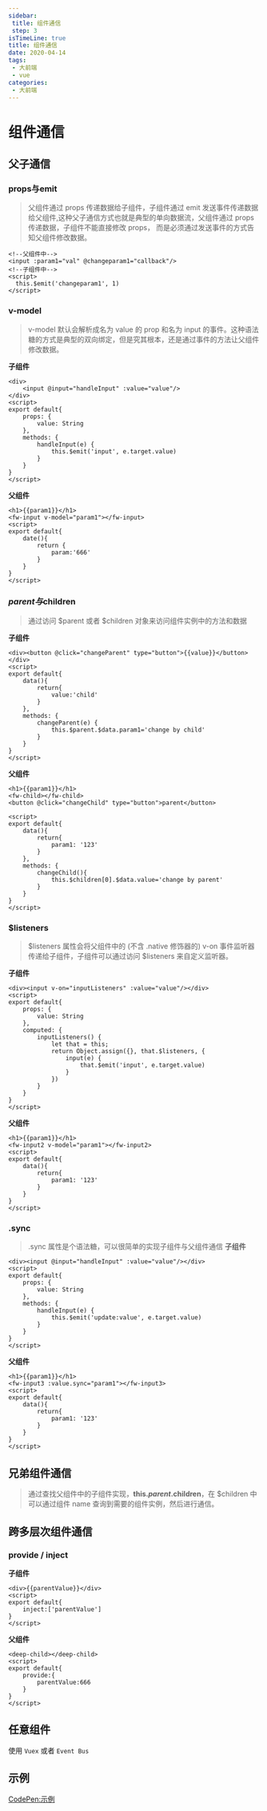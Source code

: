 ```yaml
---
sidebar:
 title: 组件通信
 step: 3
isTimeLine: true
title: 组件通信
date: 2020-04-14
tags:
 - 大前端
 - vue
categories:
 - 大前端
---
```

# 组件通信
## 父子通信
### props与emit
>父组件通过 props 传递数据给子组件，子组件通过 emit 发送事件传递数据给父组件,这种父子通信方式也就是典型的单向数据流，父组件通过 props 传递数据，子组件不能直接修改 props， 而是必须通过发送事件的方式告知父组件修改数据。
```vue
<!--父组件中-->
<input :param1="val" @changeparam1="callback"/>
<!--子组件中-->
<script>
  this.$emit('changeparam1', 1)
</script>
```

### v-model
>v-model 默认会解析成名为 value 的 prop 和名为 input 的事件。这种语法糖的方式是典型的双向绑定，但是究其根本，还是通过事件的方法让父组件修改数据。

**子组件**
```vue
<div>
    <input @input="handleInput" :value="value"/>
</div>
<script>
export default{
    props: {
        value: String
    },
    methods: {
        handleInput(e) {
            this.$emit('input', e.target.value)
        }
    }
}
</script>
```
**父组件**
```vue
<h1>{{param1}}</h1>
<fw-input v-model="param1"></fw-input>
<script>
export default{
    date(){
        return {
            param:'666'
        }
    }
}
</script>
```
### $parent与$children 
>通过访问 $parent 或者 $children 对象来访问组件实例中的方法和数据

**子组件**
```vue
<div><button @click="changeParent" type="button">{{value}}</button></div>
<script>
export default{
    data(){
        return{
            value:'child'
        }
    },
    methods: {
        changeParent(e) {
            this.$parent.$data.param1='change by child'
        }
    }
}
</script>
```
**父组件**
```vue
<h1>{{param1}}</h1>
<fw-child></fw-child>
<button @click="changeChild" type="button">parent</button>

<script>
export default{
    data(){
        return{
            param1: '123'
        }
    },
    methods: {
        changeChild(){
            this.$children[0].$data.value='change by parent'
        }
    }
}
</script>
```

### $listeners
>$listeners 属性会将父组件中的 (不含 .native 修饰器的) v-on 事件监听器传递给子组件，子组件可以通过访问 $listeners 来自定义监听器。

**子组件**
```vue
<div><input v-on="inputListeners" :value="value"/></div>
<script>
export default{
    props: {
        value: String
    },
    computed: {
        inputListeners() {
            let that = this;
            return Object.assign({}, that.$listeners, {
                input(e) {
                    that.$emit('input', e.target.value)
                }
            })
        }
    }
}
</script>
```
**父组件**
```vue
<h1>{{param1}}</h1>
<fw-input2 v-model="param1"></fw-input2>
<script>
export default{
    data(){
        return{
            param1: '123'
        }
    }
}
</script>
```

### .sync
>.sync 属性是个语法糖，可以很简单的实现子组件与父组件通信
**子组件**
```vue
<div><input @input="handleInput" :value="value"/></div>
<script>
export default{
    props: {
        value: String
    },
    methods: {
        handleInput(e) {
            this.$emit('update:value', e.target.value)
        }
    }
}
</script>
```
**父组件**
```vue
<h1>{{param1}}</h1>
<fw-input3 :value.sync="param1"></fw-input3>
<script>
export default{
    data(){
        return{
            param1: '123'
        }
    }
}
</script>
```

## 兄弟组件通信
>通过查找父组件中的子组件实现，**this.$parent.$children**，在 $children 中可以通过组件 name 查询到需要的组件实例，然后进行通信。

## 跨多层次组件通信
### provide / inject
**子组件**
```vue
<div>{{parentValue}}</div>
<script>
export default{
    inject:['parentValue']
}
</script>
```
**父组件**
```vue
<deep-child></deep-child>
<script>
export default{
    provide:{
        parentValue:666
    }
}
</script>
```

## 任意组件
使用 ``Vuex`` 或者 ``Event Bus``

## 示例
[CodePen:示例](https://codepen.io/sugarInSoup/pen/wvapBYB)

<comment/>
<tongji/>
